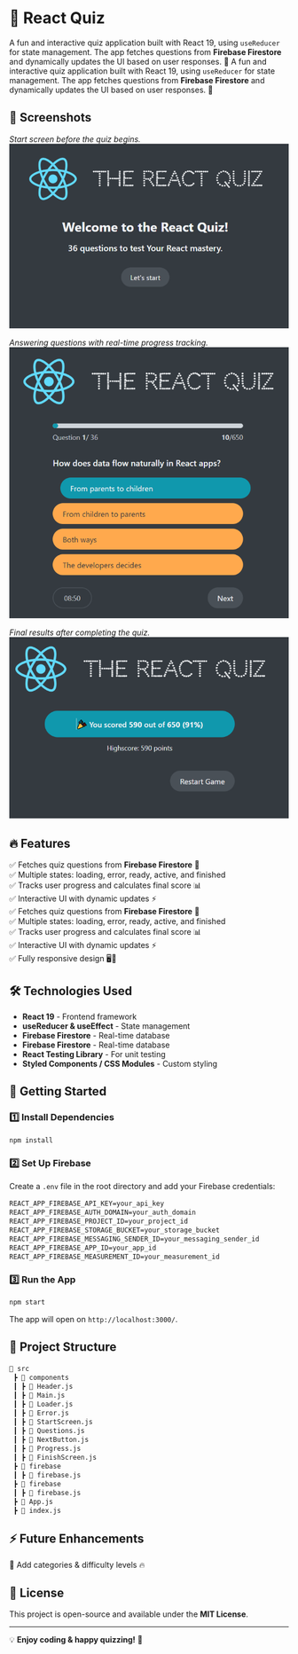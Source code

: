 # 🎯 React Quiz

A fun and interactive quiz application built with React 19, using `useReducer` for state management.
The app fetches questions from **Firebase Firestore** and dynamically updates the UI based on user responses. 🚀
A fun and interactive quiz application built with React 19, using `useReducer` for state management.
The app fetches questions from **Firebase Firestore** and dynamically updates the UI based on user responses. 🚀

## 📸 Screenshots

_Start screen before the quiz begins._![image](public/startScreen.png)

_Answering questions with real-time progress tracking._![image](public/quiz-start.png)

_Final results after completing the quiz._![image](public/finish-screen.png)

## 🔥 Features

✅ Fetches quiz questions from **Firebase Firestore** 📡\
✅ Multiple states: loading, error, ready, active, and finished\
✅ Tracks user progress and calculates final score 📊\
✅ Interactive UI with dynamic updates ⚡\
✅ Fetches quiz questions from **Firebase Firestore** 📡\
✅ Multiple states: loading, error, ready, active, and finished\
✅ Tracks user progress and calculates final score 📊\
✅ Interactive UI with dynamic updates ⚡\
✅ Fully responsive design 🖥️📱

## 🛠️ Technologies Used

- **React 19** - Frontend framework
- **useReducer & useEffect** - State management
- **Firebase Firestore** - Real-time database
- **Firebase Firestore** - Real-time database
- **React Testing Library** - For unit testing
- **Styled Components / CSS Modules** - Custom styling

## 🚀 Getting Started

### 1️⃣ Install Dependencies

```sh
npm install
```

### 2️⃣ Set Up Firebase

Create a `.env` file in the root directory and add your Firebase credentials:

```
REACT_APP_FIREBASE_API_KEY=your_api_key
REACT_APP_FIREBASE_AUTH_DOMAIN=your_auth_domain
REACT_APP_FIREBASE_PROJECT_ID=your_project_id
REACT_APP_FIREBASE_STORAGE_BUCKET=your_storage_bucket
REACT_APP_FIREBASE_MESSAGING_SENDER_ID=your_messaging_sender_id
REACT_APP_FIREBASE_APP_ID=your_app_id
REACT_APP_FIREBASE_MEASUREMENT_ID=your_measurement_id
```

### 3️⃣ Run the App

```sh
npm start
```

The app will open on `http://localhost:3000/`.

## 🎨 Project Structure

```plaintext
📂 src
 ┣ 📂 components
 ┃ ┣ 📜 Header.js
 ┃ ┣ 📜 Main.js
 ┃ ┣ 📜 Loader.js
 ┃ ┣ 📜 Error.js
 ┃ ┣ 📜 StartScreen.js
 ┃ ┣ 📜 Questions.js
 ┃ ┣ 📜 NextButton.js
 ┃ ┣ 📜 Progress.js
 ┃ ┣ 📜 FinishScreen.js
 ┣ 📂 firebase
 ┃ ┣ 📜 firebase.js
 ┣ 📂 firebase
 ┃ ┣ 📜 firebase.js
 ┣ 📜 App.js
 ┣ 📜 index.js
```

## ⚡ Future Enhancements

🔹 Add categories & difficulty levels 🔥

## 📜 License

This project is open-source and available under the **MIT License**.

---

💡 **Enjoy coding & happy quizzing!** 🎉
